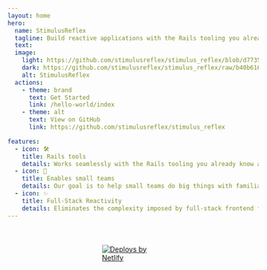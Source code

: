 ```yaml
---
layout: home
hero:
  name: StimulusReflex
  tagline: Build reactive applications with the Rails tooling you already know and love
  text:
  image:
    light: https://github.com/stimulusreflex/stimulus_reflex/blob/d773570eca0db7875e1e49d22bc03d31ccc2122e/assets/stimulus-reflex-logo.png?raw=true
    dark: https://github.com/stimulusreflex/stimulus_reflex/raw/b40b6160001f9f4d4d72a25de786242ea654c104/assets/stimulus-reflex-logo-dark.png?raw=true
    alt: StimulusReflex
  actions:
    - theme: brand
      text: Get Started
      link: /hello-world/index
    - theme: alt
      text: View on GitHub
      link: https://github.com/stimulusreflex/stimulus_reflex

features:
  - icon: 🛠️
    title: Rails tools
    details: Works seamlessly with the Rails tooling you already know and love.
  - icon: 🙌
    title: Enables small teams
    details: Our goal is to help small teams do big things with familiar tools.
  - icon: ✨
    title: Full-Stack Reactivity
    details: Eliminates the complexity imposed by full-stack frontend frameworks. And, it's fast.
---
```


<style>
:root {
  --vp-c-brand: #5097F7;
  --vp-button-brand-hover-bg: #5097F7;
  --vp-home-hero-name-color: transparent;
  --vp-home-hero-name-background: -webkit-linear-gradient(120deg, #bd34fe, #5097F7);
}
</style>

<div style="margin-left: auto; margin-right: auto; margin-top: 50px; width: 125px;">
  <a href="https://www.netlify.com">
    <img src="https://www.netlify.com/v3/img/components/netlify-color-accent.svg" alt="Deploys by Netlify" />
  </a>
</div>
